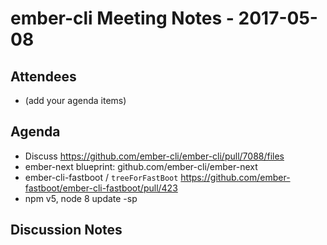 # ember-cli Meeting Notes - 2017-05-08

## Attendees

* (add your agenda items)

## Agenda

- Discuss https://github.com/ember-cli/ember-cli/pull/7088/files
- ember-next blueprint: github.com/ember-cli/ember-next
- ember-cli-fastboot / `treeForFastBoot` https://github.com/ember-fastboot/ember-cli-fastboot/pull/423
- npm v5, node 8 update -sp

## Discussion Notes
